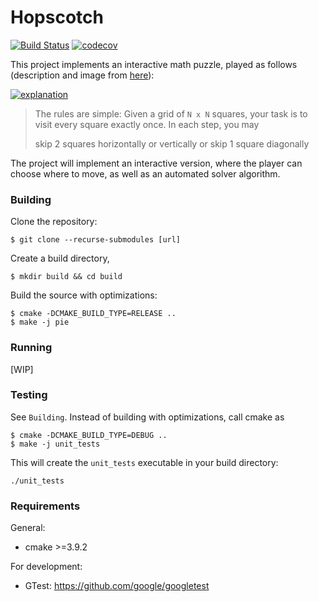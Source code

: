 # Hopscotch

[![Build Status](https://travis-ci.com/Jvanrhijn/pie-project-untitled.svg?branch=master)](https://travis-ci.com/Jvanrhijn/pie-project-untitled)
[![codecov](https://codecov.io/gh/Jvanrhijn/pie-project-untitled/branch/master/graph/badge.svg)](https://codecov.io/gh/Jvanrhijn/pie-project-untitled)

This project implements an interactive math puzzle, played as follows (description and image from [here](https://puzzling.stackexchange.com/questions/20238/explore-the-square-with-100-hops)):

[![explanation](https://i.stack.imgur.com/MW0GO.png)](https://i.stack.imgur.com/MW0GO.png)

>The rules are simple: Given a grid of `N x N` squares, your task is to visit every square exactly once. In each step, you may
>
>    skip 2 squares horizontally or vertically or
>    skip 1 square diagonally

 
 The project will implement an interactive version, where the player can choose where to move,
 as well as an automated solver algorithm.

 ### Building

 Clone the repository:

 ```
 $ git clone --recurse-submodules [url]
 ```

Create a build directory,

```
$ mkdir build && cd build
```

Build the source with optimizations:

```
$ cmake -DCMAKE_BUILD_TYPE=RELEASE ..
$ make -j pie
```

### Running

[WIP]

### Testing

See `Building`. Instead of building with optimizations, call cmake as

```
$ cmake -DCMAKE_BUILD_TYPE=DEBUG ..
$ make -j unit_tests
```

This will create the `unit_tests` executable in your build directory:

```
./unit_tests
```

 ### Requirements

General:
* cmake >=3.9.2

For development:
* GTest: https://github.com/google/googletest
 
